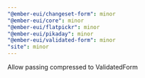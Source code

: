 ```yaml
---
"@ember-eui/changeset-form": minor
"@ember-eui/core": minor
"@ember-eui/flatpickr": minor
"@ember-eui/pikaday": minor
"@ember-eui/validated-form": minor
"site": minor
---
```


Allow passing compressed to ValidatedForm
